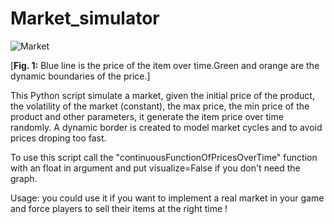 # Market_simulator

![Market](https://github.com/Multielio/Market_simulator/blob/master/example.png)

[**Fig. 1:** Blue line is the price of the item over time.Green and orange are the dynamic boundaries of the price.]



This Python script simulate a market, given the initial price of the product, the volatility of the market (constant), the max price, the min price of the product and other parameters, it generate the item price over time randomly.
A dynamic border is created to model market cycles and to avoid prices droping too fast.

To use this script call the "continuousFunctionOfPricesOverTime" function with an float in argument and put visualize=False if you don't need the graph.

Usage: you could use it if you want to implement a real market in your game and force players to sell their items at the right time !
